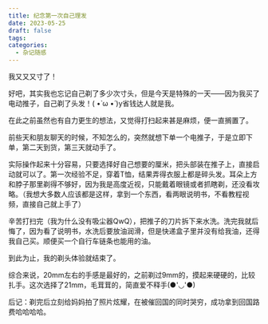 ```yaml
---
title: 纪念第一次自己理发
date: 2023-05-25
draft: false
tags: 
categories:
  - 杂记随感
---
```

我又又又寸了！

好吧，其实我也忘记自己剃了多少次寸头，但是今天是特殊的一天——因为我买了电动推子，自己剃了头发！( •̀ ω •́ )y省钱达人就是我。

在此之前虽然也有自力更生的想法，又觉得打扫起来甚是麻烦，便一直搁置了。

前些天和朋友聊天的时候，不知怎么的，突然就想下单一个电推子，于是立即下单，第二天到货，第三天就动手了。

实际操作起来十分容易，只要选择好自己想要的厘米，把头部装在推子上，直接启动就可以了。第一次经验不足，穿着T恤，结果弄得衣服上都是碎头发。耳朵上方和脖子那里剃得不够好，因为我是高度近视，只能戴着眼镜或者抓瞎剃，还没看攻略。（我想大多数人应该都是这样，拿到一个东西，看两眼说明书，不看教程视频，直接自己就上手了）

辛苦打扫完（我为什么没有吸尘器QwQ），把推子的刀片拆下来水洗。洗完我就后悔了，因为看了说明书，水洗后要放油润滑，但是快递盒子里并没有给我油，还得我自己买。顺便买一个自行车链条也能用的油。

到此为止，我的剃头体验就结束了。

综合来说，20mm左右的手感是最好的，之前剃过9mm的，摸起来硬硬的，比较扎手。这次选择了21mm，毛茸茸的，简直爱不释手(●'◡'●)

后记：剃完后立刻给妈妈拍了照片炫耀，在被催回国的同时哭穷，成功拿到回国路费哈哈哈哈。
